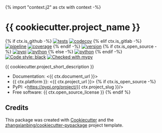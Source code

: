{% import "context.j2" as ctx with context -%}

# {{ cookiecutter.project_name }}

{% if ctx.is_github -%}
[![tests](<{{ ctx.project_url }}/actions/workflows/Tests/badge.svg?branch={{ ctx.project_default_branch }}&event=push>)](<{{ ctx.project_url }}/actions?query=workflow%3ATests+branch%3Amaster+event%3Apush>)
[![codecov](<https://codecov.io/gh/{{ ctx.project_path }}/branch/{{ ctx.project_default_branch }}/graphs/badge.svg>)](<https://codecov.io/github/{{ ctx.project_path }}>)
{% elif ctx.is_gitlab -%}
[![pipeline](<{{ ctx.project_url }}/badges/{{ ctx.project_default_branch }}/pipeline.svg>)](<{{ ctx.project_url }}>)
[![coverage](<{{ ctx.project_url }}/badges/{{ ctx.project_default_branch }}/coverage.svg>)](<{{ ctx.project_url }}>)
{% endif -%}
[![version](<https://img.shields.io/static/v1?label=version&message={{ ctx.project_version }}&color=green>)](<{{ ctx.project_url }}>)
{% if ctx.is_open_source -%}
[![pypi](<https://img.shields.io/pypi/v/{{ ctx.project_slug }}.svg>)](<https://pypi.org/project/{{ ctx.project_slug }}/>)
[![python](<https://img.shields.io/pypi/pyversions/{{ ctx.project_slug }}.svg>)](<https://pypi.org/project/{{ ctx.project_slug }}/>)
{% else -%}
[![python](<https://img.shields.io/badge/python-3.8%2B-blue>)](<{{ ctx.project_url }}>)
{% endif -%}
[![Code style: black](https://img.shields.io/badge/code%20style-black-000000.svg)](https://github.com/psf/black)
[![Checked with mypy](<https://img.shields.io/badge/mypy-checked-blue>)](http://mypy-lang.org/)

{{ cookiecutter.project_short_description }}

* Documentation: <{{ ctx.document_url }}>
* {{ ctx.platform }}: <{{ ctx.project_url }}>
{% if ctx.is_open_source -%}
* PyPI: <https://pypi.org/project/{{ ctx.project_slug }}/>
* Free software: {{ ctx.open_source_license }}
{% endif %}
## Credits

This package was created with [Cookiecutter](https://github.com/audreyr/cookiecutter) and the [zhangxianbing/cookiecutter-pypackage](https://github.com/zhangxianbing/cookiecutter-pypackage) project template.
